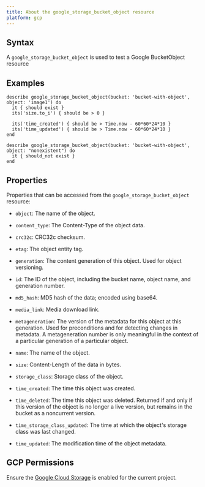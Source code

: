 ```yaml
---
title: About the google_storage_bucket_object resource
platform: gcp
---
```


## Syntax
A `google_storage_bucket_object` is used to test a Google BucketObject resource

## Examples
```
describe google_storage_bucket_object(bucket: 'bucket-with-object', object: 'image1') do
  it { should exist }
  its('size.to_i') { should be > 0 }

  its('time_created') { should be > Time.now - 60*60*24*10 }
  its('time_updated') { should be > Time.now - 60*60*24*10 }
end

describe google_storage_bucket_object(bucket: 'bucket-with-object', object: "nonexistent") do
  it { should_not exist }
end
```

## Properties
Properties that can be accessed from the `google_storage_bucket_object` resource:


  * `object`: The name of the object.

  * `content_type`: The Content-Type of the object data.

  * `crc32c`: CRC32c checksum.

  * `etag`: The object entity tag.

  * `generation`: The content generation of this object. Used for object versioning.

  * `id`: The ID of the object, including the bucket name, object name, and generation number.

  * `md5_hash`: MD5 hash of the data; encoded using base64.

  * `media_link`: Media download link.

  * `metageneration`: The version of the metadata for this object at this generation. Used for preconditions and for detecting changes in metadata. A metageneration number is only meaningful in the context of a particular generation of a particular object.

  * `name`: The name of the object.

  * `size`: Content-Length of the data in bytes.

  * `storage_class`: Storage class of the object.

  * `time_created`: The time this object was created.

  * `time_deleted`: The time this object was deleted. Returned if and only if this version of the object is no longer a live version, but remains in the bucket as a noncurrent version.

  * `time_storage_class_updated`: The time at which the object's storage class was last changed.

  * `time_updated`: The modification time of the object metadata.


## GCP Permissions

Ensure the [Google Cloud Storage](https://console.cloud.google.com/apis/library/storage-component.googleapis.com/) is enabled for the current project.
